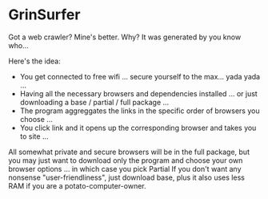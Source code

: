 # GrinSurfer
Got a web crawler? Mine's better. Why? It was generated by you know who...

Here's the idea:
- You get connected to free wifi ... secure yourself to the max... yada yada ...
- Having all the necessary browsers and dependencies installed ... or just downloading a base / partial / full package ...
- The program aggreggates the links in the specific order of browsers you choose ...
- You click link and it opens up the corresponding browser and takes you to site ...

All somewhat private and secure browsers will be in the full package, but you may just want to download only the program and choose your own browser options ... in which case you pick Partial
If you don't want any nonsense "user-friendliness", just download base, plus it also uses less RAM if you are a potato-computer-owner.

